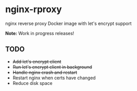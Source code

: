 # nginx-rproxy
nginx reverse proxy Docker image with let's encrypt support

**Note:** Work in progress releases!

## TODO

* ~~Add let's encrypt client~~
* ~~Run let's encrypt client in background~~
* ~~Handle nginx crash and restart~~
* Restart nginx when certs have changed
* Reduce disk space
